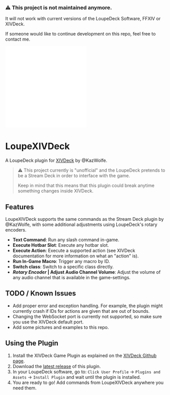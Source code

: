### ⚠️ This project is not maintained anymore.
It will not work with current versions of the LoupeDeck Software, FFXIV or XIVDeck.

If someone would like to continue development on this repo, feel free to contact me.




![LoupeFFXIVDeckIcon](LoupeXIVDeck/Resources/Icons/icon_256.png)

# LoupeXIVDeck

A LoupeDeck plugin for [XIVDeck](https://github.com/KazWolfe/XIVDeck/blob/main/README.md) by @KazWolfe.

> ⚠️ This project currently is "unofficial" and the LoupeDeck pretends to be a Stream Deck in order to interface with the game.
> 
> Keep in mind that this means that this plugin could break anytime something changes inside XIVDeck.

## Features

LoupeXIVDeck supports the same commands as the Stream Deck plugin by @KazWolfe, with some additional adjustments using LoupeDeck's rotary encoders.

* __Text Command__: Run any slash command in-game. 
* __Execute Hotbar Slot__: Execute any hotbar slot.
* __Execute Action__: Execute a supported action (see XIVDeck documentation for more information on what an "action" is).
* __Run In-Game Macro__: Trigger any macro by ID.
* __Switch class__: Switch to a specific class directly.
* __*Rotary Encoder* | Adjust Audio Channel Volume__: Adjust the volume of any audio channel that is available in the game-settings.

## TODO / Known Issues

* Add proper error and exception handling. For example, the plugin might currently crash if IDs for actions are given that are out of bounds.
* Changing the WebSocket port is currently not supported, so make sure you use the XIVDeck default port. 
* Add some pictures and examples to this repo.

## Using the Plugin

1. Install the XIVDeck Game Plugin as explained on the [XIVDeck Github page](https://github.com/KazWolfe/XIVDeck/blob/main/README.md#installing-the-plugin).
2. Download the [latest release](https://github.com/bendobos/LoupeXIVDeck/releases) of this plugin.
3. In your LoupeDeck software, go to: `Click User Profile` -> `Plugins and Assets` -> `Install Plugin` and wait until the plugin is installed.
4. You are ready to go! Add commands from LoupeXIVDeck anywhere you need them.

